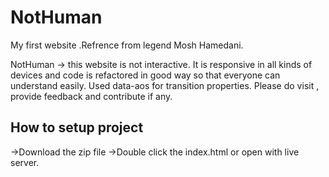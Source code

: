 # NotHuman
My first website .Refrence from legend Mosh Hamedani.

 NotHuman -> this website is not interactive.
 It is responsive in all kinds of devices and code is refactored in good way so that everyone can understand easily.
 Used data-aos for transition properties.
 Please do visit , provide feedback and contribute if any.

 ## How to setup project
 ->Download the zip file
 ->Double click the index.html or open with live server.
